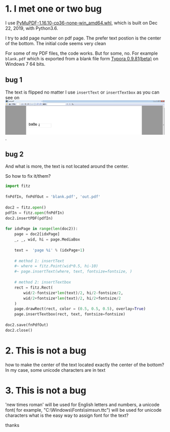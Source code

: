 # 1. I met one or two bug
I use [PyMuPDF-1.16.10-cp36-none-win_amd64.whl](https://pypi.org/project/PyMuPDF/#files), which is built on Dec 22, 2019, with Python3.6.

I try to add page number on pdf page. The prefer text postion is the center of the bottom. The initial code seems very clean

For some of my PDF files, the code works. But for some, no. For example `blank.pdf` which is exported from a blank file form [Typora 0.9.81(beta)](https://typora.io/) on Windows 7 64 bits. 

## bug 1
The text is flipped no matter I use `insertText` or `insertTextbox` as you can see on ![flipped_text.png](flipped_text.png) .

## bug 2
And what is more, the text is not located around the center.

So how to fix it/them?

```python
import fitz

fnPdfIn, fnPdfOut = 'blank.pdf', 'out.pdf'

doc2 = fitz.open()
pdfIn = fitz.open(fnPdfIn)
doc2.insertPDF(pdfIn)

for idxPage in range(len(doc2)):
    page = doc2[idxPage]
    _, _, wid, hi = page.MediaBox

    text =  'page %i' % (idxPage+1)

    # method 1: insertText
    #~ where = fitz.Point(wid*0.5, hi-10)
    #~ page.insertText(where, text, fontsize=fontsize, )

    # method 2: insertTextbox
    rect = fitz.Rect(
        wid/2-fontsize*len(text)/2, hi/2-fontsize/2,
        wid/2+fontsize*len(text)/2, hi/2+fontsize/2
    )
    page.drawRect(rect, color = (0.5, 0.5, 0.5), overlay=True)
    page.insertTextbox(rect, text, fontsize=fontsize)

doc2.save(fnPdfOut)
doc2.close()
```

# 2. This is not a bug
how to make the center of the text located exactly the center of the bottom? In my case, some unicode characters are in text

# 3. This is not a bug
'new times roman' will be used for English letters and numbers, a unicode font( for example, "C:\Windows\Fonts\simsun.ttc") will be used for unicode characters
what is the easy way to assign font for the text?

thanks


